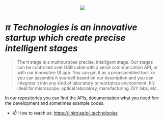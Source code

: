 <center><img src="https://media.licdn.com/dms/image/D4E3DAQEYFygSXt3-3w/image-scale_127_750/0/1695892402718/_technolgies_cover?e=1697018400&v=beta&t=xWGN_5MYmC84v8rDrAJ9y48x-lBMkHT53YktbDWsPNs"></center>

# *π Technologies is an innovative startup which create precise intelligent stages*

> The π stage is a multipurpose precise, intelligent stage. Our stages can be controlled over USB cable with a serial communication API, or with our innovative UI app. You can get it as a preassembled tool, or you can assemble it yourself based on our description and you can integrate it into any kind of laboratory or workshop environment. It’s ideal for microscope, optical laboratory, manufacturing, DIY labs, etc.

In our repositories you can find the APIs, documentation what you need forr the development and sometimes example codes.

- 📫 How to reach us: https://linktr.ee/pi_technologies


<!---
PItechnologiesBudapest/PItechnologiesBudapest is a ✨ special ✨ repository because its `README.md` (this file) appears on your GitHub profile.
You can click the Preview link to take a look at your changes.
--->
